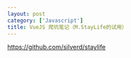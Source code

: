 ```yaml
---
layout: post
category: ['Javascript']
title: VueJS 爬坑笔记（M.StayLife的试用）
---
```


https://github.com/silverd/staylife